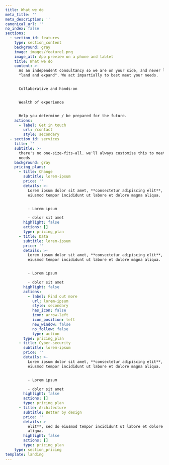 ```yaml
---
title: What we do
meta_title: ''
meta_description: ''
canonical_url: ''
no_index: false
sections:
  - section_id: features
    type: section_content
    background: gray
    image: images/feature1.png
    image_alt: App preview on a phone and tablet
    title: What we do
    content: >-
      As an independent consultancy so we are on your side, and never looking to
      "land and expand". We act impartially to best meet your needs.


      Collaborative and hands-on


      Wealth of experience


      Help you determine / be prepared for the future.
    actions:
      - label: Get in touch
        url: /contact
        style: secondary
  - section_id: services
    title: ''
    subtitle: >-
      there's no one-size-fits-all. we'll always customise this to meet your
      needs
    background: gray
    pricing_plans:
      - title: Change
        subtitle: lorem-ipsum
        price: ''
        details: >-
          Lorem ipsum dolor sit amet, **consectetur adipiscing elit**, sed do
          eiusmod tempor incididunt ut labore et dolore magna aliqua.


          - Lorem ipsum

          - dolor sit amet
        highlight: false
        actions: []
        type: pricing_plan
      - title: Data
        subtitle: lorem-ipsum
        price: ''
        details: >-
          Lorem ipsum dolor sit amet, **consectetur adipiscing elit**, sed do
          eiusmod tempor incididunt ut labore et dolore magna aliqua.


          - Lorem ipsum

          - dolor sit amet
        highlight: false
        actions:
          - label: Find out more
            url: lorem-ipsum
            style: secondary
            has_icon: false
            icon: arrow-left
            icon_position: left
            new_window: false
            no_follow: false
            type: action
        type: pricing_plan
      - title: Cyber-security
        subtitle: lorem-ipsum
        price: ''
        details: >-
          Lorem ipsum dolor sit amet, **consectetur adipiscing elit**, sed do
          eiusmod tempor incididunt ut labore et dolore magna aliqua.


          - Lorem ipsum

          - dolor sit amet
        highlight: false
        actions: []
        type: pricing_plan
      - title: Architecture
        subtitle: Better by design
        price: ''
        details: >
          elit**, sed do eiusmod tempor incididunt ut labore et dolore magna
          aliqua.
        highlight: false
        actions: []
        type: pricing_plan
    type: section_pricing
template: landing
---
```


